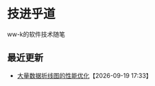 # 技进乎道

ww-k的软件技术随笔


## 最近更新
- [大量数据折线图的性能优化](./echarts/performance_optimization.md)【2026-09-19 17:33】